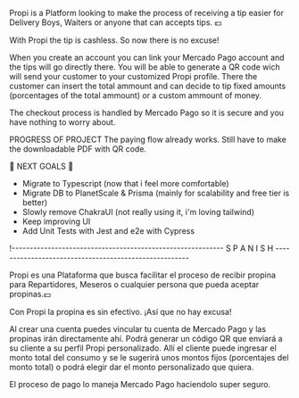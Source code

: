 
Propi is a Platform looking to make the process of receiving a tip easier for Delivery Boys, Waiters or anyone that can accepts tips. 💵

With Propi the tip is cashless. So now there is no excuse!

When you create an account you can link your Mercado Pago account and the tips will go directly there. You will be able to generate a QR code wich will send your customer to your customized Propi profile. There the customer can insert the total ammount and can decide to tip fixed amounts (porcentages of the total ammount) or a custom ammount of money.

The checkout process is handled by Mercado Pago so it is secure and you have nothing to worry about.

PROGRESS OF PROJECT
The paying flow already works. Still have to make the downloadable PDF with QR code.

🏁 NEXT GOALS 🏁

- Migrate to Typescript (now that i feel more comfortable)
- Migrate DB to PlanetScale & Prisma (mainly for scalability and free tier is better)
- Slowly remove ChakraUI (not really using it, i'm loving tailwind)
- Keep improving UI
- Add Unit Tests with Jest and e2e with Cypress


!----------------------------------------------------------- S P A N I S H ------------------------------------------------------

Propi es una Plataforma que busca facilitar el proceso de recibir propina para Repartidores, Meseros o cualquier persona que pueda aceptar propinas.💵

Con Propi la propina es sin efectivo. ¡Así que no hay excusa!

Al crear una cuenta puedes vincular tu cuenta de Mercado Pago y las propinas irán directamente ahí. Podrá generar un código QR que enviará a su cliente a su perfil Propi personalizado. Allí el cliente puede ingresar el monto total del consumo y se le sugerirá unos montos fijos (porcentajes del monto total) o podrá elegir dar el monto personalizado que quiera.

El proceso de pago lo maneja Mercado Pago haciendolo super seguro.
